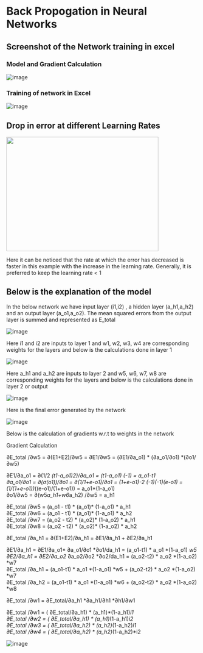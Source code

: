 # Back Propogation in Neural Networks

## Screenshot of the Network training in excel

### Model and Gradient Calculation
![image](https://user-images.githubusercontent.com/24980224/118105606-378b3d00-b3fa-11eb-8ab0-ff6fd5f76db3.png)

### Training of network in Excel
![image](https://user-images.githubusercontent.com/24980224/118106281-0f500e00-b3fb-11eb-9daf-135fb278a0b1.png)

## Drop in error at different Learning Rates
<img src="https://user-images.githubusercontent.com/24980224/118105293-d4010f80-b3f9-11eb-9323-c1a70f2d4664.png" width="400" height="300"/>

Here it can be noticed that the rate at which the error has decreased is faster in this example with the increase in the learning rate. Generally, it is preferred to keep the learning rate < 1   

## Below is the explanation of the model

In the below network we have input layer (i1,i2) , a hidden layer (a_h1,a_h2) and an output layer (a_o1,a_o2). The mean squared errors from the output layer is summed and represented as E_total

![image](https://user-images.githubusercontent.com/24980224/118081121-642e5d00-b3d8-11eb-8ad2-f422454b94f8.png)

Here i1 and i2 are inputs to layer 1 and w1, w2, w3, w4 are corresponding weights for the layers and below is the calculations done in layer 1

![image](https://user-images.githubusercontent.com/24980224/118082954-b6bd4880-b3db-11eb-8fad-86c72adc06dc.png)

Here a_h1 and a_h2 are inputs to layer 2 and w5, w6, w7, w8 are corresponding weights for the layers and below is the calculations done in layer 2 or output

![image](https://user-images.githubusercontent.com/24980224/118083113-f6843000-b3db-11eb-9e68-fb8337debe9b.png)

Here is the final error generated by the network 

![image](https://user-images.githubusercontent.com/24980224/118083137-03a11f00-b3dc-11eb-9f08-a99d34f03f8c.png)

Below is the calculation of gradients w.r.t to weights in the network

Gradient Calculation											
											
∂E_total /∂w5 = ∂(E1+E2)/∂w5 = ∂E1/∂w5 = (∂E1/∂a_o1) * (∂a_o1/∂o1) *(∂o1/∂w5)											

∂E1/∂a_o1 = ∂(1/2 *(t1-a_o1)2)/∂a_o1 = (t1-a_o1) *(-1) = a_o1-t1											
∂a_o1/∂o1 = ∂(σ(o1))/∂o1 = ∂(1/1+e-o1)/∂o1 = (1+e-o1)-2 *(-1)*(-1)*(e-o1) = (1/(1+e-o1))*((e-o1)/(1+e-o1)) = a_o1*(1-a_o1)											
∂o1/∂w5 = ∂(w5*a_h1+w6*a_h2) /∂w5 = a_h1

∂E_total /∂w5 = (a_o1 - t1) * (a_o1)* (1-a_o1) * a_h1											
∂E_total /∂w6 = (a_o1 - t1) * (a_o1)* (1-a_o1) * a_h2											
∂E_total /∂w7 = (a_o2 - t2) * (a_o2)* (1-a_o2) * a_h1											
∂E_total /∂w8 = (a_o2 - t2) * (a_o2)* (1-a_o2) * a_h2											
											
∂E_total /∂a_h1 = ∂(E1+E2)/∂a_h1 = ∂E1/∂a_h1 + ∂E2/∂a_h1											

∂E1/∂a_h1 = ∂E1/∂a_o1* ∂a_o1/∂o1 *∂o1/da_h1 = (a_o1-t1) * a_o1 *(1-a_o1) *w5 											
∂E2/∂a_h1 = ∂E2/∂a_o2* ∂a_o2/∂o2 *∂o2/da_h1 = (a_o2-t2) * a_o2 *(1-a_o2) *w7 											
∂E_total /∂a_h1 = (a_o1-t1) * a_o1 *(1-a_o1) *w5  + (a_o2-t2) * a_o2 *(1-a_o2) *w7 											
∂E_total /∂a_h2 = (a_o1-t1) * a_o1 *(1-a_o1) *w6  + (a_o2-t2) * a_o2 *(1-a_o2) *w8											
											
∂E_total /∂w1 =  ∂E_total/∂a_h1  *∂a_h1/∂h1 *∂h1/∂w1											

∂E_total /∂w1 =  ( ∂E_total/∂a_h1) * (a_h1)*(1-a_h1)*i1											
∂E_total /∂w2 =  ( ∂E_total/∂a_h1) * (a_h1)*(1-a_h1)*i2											
∂E_total /∂w3 =  ( ∂E_total/∂a_h2) * (a_h2)*(1-a_h2)*i1											
∂E_total /∂w4 =  ( ∂E_total/∂a_h2) * (a_h2)*(1-a_h2)*i2											

![image](https://user-images.githubusercontent.com/24980224/118128813-079f6200-b419-11eb-9c28-a4e1cd868043.png)

